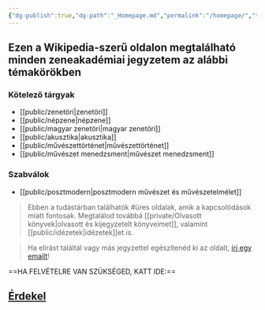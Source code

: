 ```yaml
---
{"dg-publish":true,"dg-path":"_Homepage.md","permalink":"/homepage/","tags":["gardenEntry"]}
---
```


## Ezen a Wikipedia-szerű oldalon megtalálható minden zeneakadémiai jegyzetem az alábbi témakörökben

### Kötelező tárgyak

- [[public/zenetöri\|zenetöri]]
- [[public/népzene\|népzene]]
- [[public/magyar zenetöri\|magyar zenetöri]]
- [[public/akusztika\|akusztika]]
- [[public/művészettörténet\|művészettörténet]]
- [[public/művészet menedzsment\|művészet menedzsment]]

### Szabválok

- [[public/posztmodern\|posztmodern művészet és művészetelmélet]]

> Ebben a tudástárban találhatók #üres oldalak, amik a kapcsolódások miatt fontosak. Megtalálod továbbá [[private/Olvasott könyvek\|olvasott és kijegyzetelt könyveimet]], valamint [[public/idézetek\|idézetek]]et is.

> Ha elírást találtál vagy más jegyzettel egészítenéd ki az oldalt, [írj egy emailt](mailto:contact@andrasdenes.com)!

==HA FELVÉTELRE VAN SZÜKSÉGED, KATT IDE:==
## [Érdekel](bit.ly/denandras-rec)